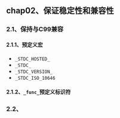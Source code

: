 ## chap02、保证稳定性和兼容性

### 2.1、保持与C99兼容

#### 2.1.1、预定义宏

+ `_STDC_HOSTED_`
+ `_STDC_`
+ `_STDC_VERSION_`
+ `_STDC_ISO_10646`

#### 2.1.2、`_func_`预定义标识符

### 2.2、